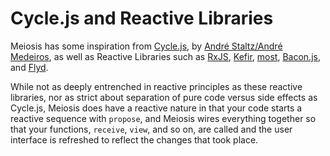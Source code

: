 # Cycle.js and Reactive Libraries

Meiosis has some inspiration from [Cycle.js](http://cycle.js.org/), by [André Staltz/André Medeiros](http://staltz.com), as well as Reactive Libraries such as [RxJS](http://reactivex.io/rxjs/), [Kefir](https://rpominov.github.io/kefir/), [most](https://github.com/cujojs/most), [Bacon.js](https://baconjs.github.io/), and [Flyd](https://github.com/paldepind/flyd).

While not as deeply entrenched in reactive principles as these reactive libraries, nor as strict about separation of pure code versus side effects as Cycle.js, Meiosis does have a reactive nature in that your code starts a reactive sequence with `propose`, and Meiosis wires everything together so that your functions, `receive`, `view`, and so on, are called and the user interface is refreshed to reflect the changes that took place.
